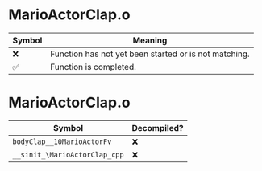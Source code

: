 # MarioActorClap.o
| Symbol | Meaning 
| ------------- | ------------- 
| :x: | Function has not yet been started or is not matching. 
| :white_check_mark: | Function is completed. 


# MarioActorClap.o
| Symbol | Decompiled? |
| ------------- | ------------- |
| `bodyClap__10MarioActorFv` | :x: |
| `__sinit_\MarioActorClap_cpp` | :x: |
